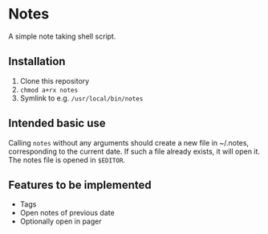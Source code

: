 # Notes

A simple note taking shell script.

## Installation

1. Clone this repository
2. `chmod a+rx notes`
3. Symlink to e.g. `/usr/local/bin/notes`

## Intended basic use

Calling `notes` without any arguments should create a new file in 
~/.notes, corresponding to the current date. If such a file already
exists, it will open it.
The notes file is opened in `$EDITOR`.

## Features to be implemented

+ Tags
+ Open notes of previous date
+ Optionally open in pager

